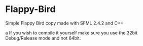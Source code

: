 # Flappy-Bird

Simple Flappy Bird copy made with SFML 2.4.2 and C++

a
If you wish to compile it yourself make sure you use the 32bit Debug/Release mode and not 64bit.

